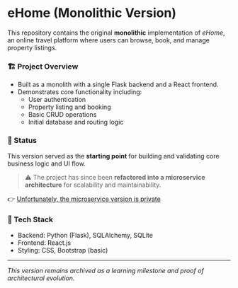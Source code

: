 # eHome (Monolithic Version)

This repository contains the original **monolithic** implementation of *eHome*, an online travel platform where users can browse, book, and manage property listings.

### 🏗️ Project Overview
- Built as a monolith with a single Flask backend and a React frontend.
- Demonstrates core functionality including:
  - User authentication
  - Property listing and booking
  - Basic CRUD operations
  - Initial database and routing logic

### 🚧 Status
This version served as the **starting point** for building and validating core business logic and UI flow.

> ⚠️ The project has since been **refactored into a microservice architecture** for scalability and maintainability.

👉 [Unfortunately, the microservice version is private](https://github.com/DerrickDipondo/BookAirBnB-Microservices)

### 🔧 Tech Stack
- Backend: Python (Flask), SQLAlchemy, SQLite
- Frontend: React.js
- Styling: CSS, Bootstrap (basic)

---

*This version remains archived as a learning milestone and proof of architectural evolution.*
